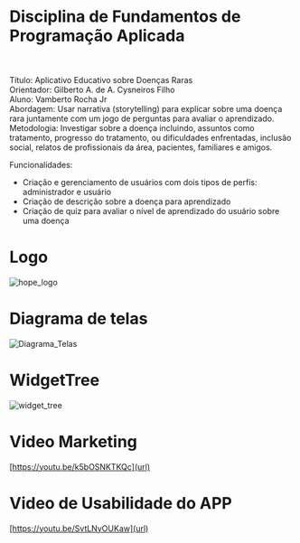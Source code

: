 # Disciplina de Fundamentos de Programação Aplicada<br><br>

Título: Aplicativo Educativo sobre Doenças Raras<br>
Orientador: Gilberto A. de A. Cysneiros Filho<br>
Aluno: Vamberto Rocha Jr <br>
Abordagem: Usar narrativa (​storytelling​) para explicar sobre uma doença rara juntamente com um jogo de perguntas para avaliar o aprendizado.<br>
Metodologia: Investigar sobre a doença incluindo, assuntos como tratamento, progresso do tratamento, ou dificuldades enfrentadas, inclusão social, relatos de profissionais da área, pacientes, familiares e amigos.<br>

Funcionalidades:<br>

- Criação e gerenciamento de usuários com dois tipos de perfis: administrador e usuário
- Criação de descrição sobre a doença para aprendizado
- Criação de quiz para avaliar o nível de aprendizado do usuário sobre uma doença 



# Logo
![hope_logo](https://user-images.githubusercontent.com/17991183/115553149-773f8880-a283-11eb-9a0a-9bca8b4c95cc.png)

# Diagrama de telas
![Diagrama_Telas](https://user-images.githubusercontent.com/17991183/125072813-7273bf00-e091-11eb-9dd9-ac22e7511cf1.png)

# WidgetTree
![widget_tree](https://user-images.githubusercontent.com/17991183/123679807-51ec6f00-d81e-11eb-8485-7cfe40f726f1.png)

# Video Marketing
[https://youtu.be/k5bOSNKTKQc](url)

# Video de Usabilidade do APP
[https://youtu.be/SvtLNyOUKaw](url)

